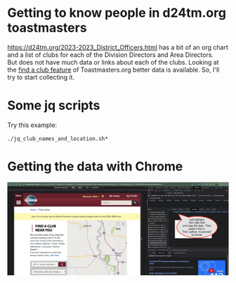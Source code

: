 
# Getting to know people in d24tm.org toastmasters


https://d24tm.org/2023-2023_District_Officers.html has a bit of an org chart and a list of clubs for each of the Division Directors and Area Directors.  
But does not have much data or links about each of the clubs.  Looking at the [find a club feature](https://www.toastmasters.org/find-a-club?q=68144%2C+Omaha%2C+Nebraska%2C+United+States&radius=25&n=&advanced=0&latitude=41.2373&longitude=-96.1158&autocomplete=true&zoom=0) of Toastmasters.org better data is available.   So, I'll try to start collecting it.

# Some jq scripts

Try this example: 

```
./jq_club_names_and_location.sh*
```

# Getting the data with Chrome



![Using chrome to copy data](data_capture_with_chrome.png "Using chrome to copy data")

